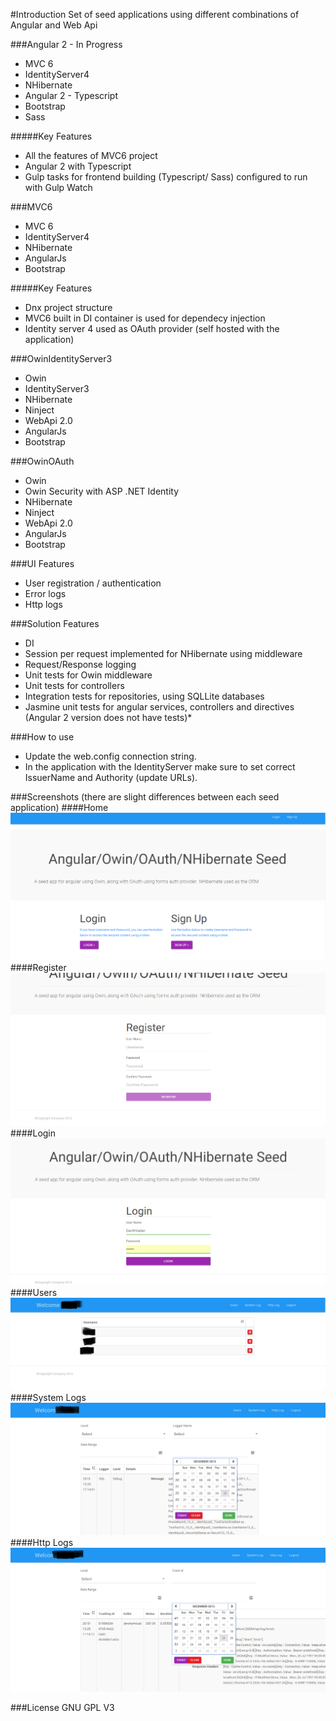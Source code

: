 #Introduction
Set of seed applications using different combinations of Angular and Web Api

###Angular 2 - In Progress
* MVC 6
* IdentityServer4
* NHibernate
* Angular 2 - Typescript
* Bootstrap
* Sass

#####Key Features
* All the features of MVC6 project
* Angular 2 with Typescript
* Gulp tasks for frontend building (Typescript/ Sass) configured to run with Gulp Watch 

###MVC6 
* MVC 6
* IdentityServer4
* NHibernate
* AngularJs
* Bootstrap 

#####Key Features
* Dnx project structure
* MVC6 built in DI container is used for dependecy injection
* Identity server 4 used as OAuth provider (self hosted with the application)

###OwinIdentityServer3 
* Owin
* IdentityServer3
* NHibernate
* Ninject
* WebApi 2.0
* AngularJs
* Bootstrap

###OwinOAuth
* Owin
* Owin Security with ASP .NET Identity
* NHibernate
* Ninject
* WebApi 2.0
* AngularJs
* Bootstrap

###UI Features
* User registration / authentication
* Error logs
* Http logs

###Solution Features
* DI
* Session per request implemented for NHibernate using middleware
* Request/Response logging
* Unit tests for Owin middleware
* Unit tests for controllers
* Integration tests for repositories, using SQLLite databases
* Jasmine unit tests for angular services, controllers and directives (Angular 2 version does not have tests)* 

###How to use
* Update the web.config connection string.
* In the application with the IdentityServer make sure to set correct IssuerName and Authority (update URLs).

###Screenshots (there are slight differences between each seed application)
####Home
![Alt text](readme_images/home.png?raw=true "Home")
####Register
![Alt text](readme_images/register.png?raw=true "Register")
####Login
![Alt text](readme_images/login.png?raw=true "Login")
####Users
![Alt text](readme_images/users.png?raw=true "Users")
####System Logs
![Alt text](readme_images/systemlog.png?raw=true "System Logs")
####Http Logs
![Alt text](readme_images/httplog.png?raw=true "Http Logs")

###License
GNU GPL V3
